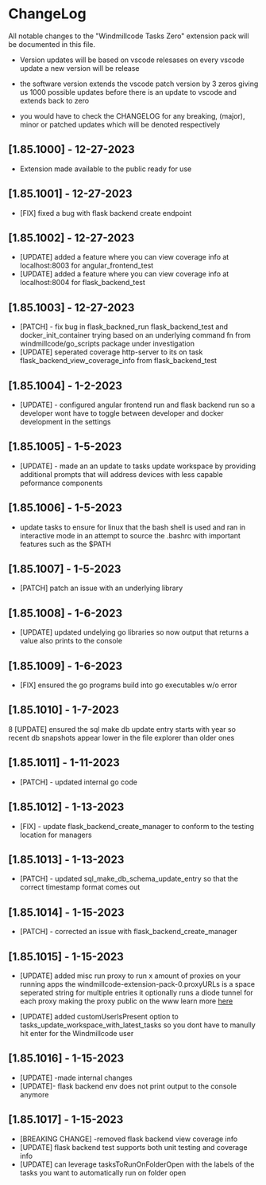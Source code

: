 # ChangeLog

All notable changes to the "Windmillcode Tasks Zero" extension pack will be documented in this file.

* Version updates will be based on vscode relesases
on every vscode update a new version will be release

* the software version extends the vscode patch version by 3 zeros giving us
1000 possible updates before there is an update to vscode and extends back to zero

* you would have to check the CHANGELOG for any breaking, (major), minor or patched updates which will be denoted respectively



## [1.85.1000] - 12-27-2023
* Extension made available to the public ready for use

## [1.85.1001] - 12-27-2023
* [FIX] fixed a bug with flask backend create endpoint


## [1.85.1002] - 12-27-2023
* [UPDATE] added a feature where you can view coverage info at localhost:8003 for angular_frontend_test
* [UPDATE] added a feature where you can view coverage info at localhost:8004 for flask_backend_test


## [1.85.1003] - 12-27-2023
* [PATCH] - fix bug in flask_backned_run flask_backend_test and docker_init_container trying
based on an underlying command fn from windmillcode/go_scripts package under investigation
* [UPDATE]  seperated coverage http-server to its on task flask_backend_view_coverage_info from flask_backend_test


## [1.85.1004] - 1-2-2023
* [UPDATE] - configured angular frontend run and flask backend run so a developer wont have to toggle between developer and docker development in the settings

## [1.85.1005] - 1-5-2023
* [UPDATE] - made an an update to tasks update workspace by providing additional prompts that will address devices with less capable peformance components

## [1.85.1006] - 1-5-2023
* update tasks to ensure for linux that the bash shell is used and ran in interactive mode in an attempt to source the .bashrc with important features such as the $PATH

## [1.85.1007] - 1-5-2023
* [PATCH] patch an issue with an underlying library

## [1.85.1008] - 1-6-2023
* [UPDATE] updated undelying go libraries so now output that returns a value also prints to the console

## [1.85.1009] - 1-6-2023
* [FIX] ensured the go programs build into go executables w/o error


## [1.85.1010] - 1-7-2023
8 [UPDATE] ensured the sql make db update entry starts with year so recent db snapshots appear lower in the file explorer than older ones

## [1.85.1011] - 1-11-2023
* [PATCH] - updated internal go code

## [1.85.1012] - 1-13-2023
* [FIX] - update flask_backend_create_manager to conform to the testing location for managers

## [1.85.1013] - 1-13-2023
* [PATCH] - updated sql_make_db_schema_update_entry so that the correct timestamp format comes out

## [1.85.1014] - 1-15-2023
* [PATCH] - corrected an issue with flask_backend_create_manager


## [1.85.1015] - 1-15-2023
* [UPDATE] added misc run proxy to run x amount of proxies on your running apps
the windmillcode-extension-pack-0.proxyURLs is a space seperated string for multiple entries
it optionally runs a diode tunnel for each proxy making the proxy public on the www learn more [here](https://support.diode.io/article/ss32engxlq-publish-your-local-webserver)

* [UPDATE] added customUserIsPresent option to
tasks_update_workspace_with_latest_tasks so you dont have to manully hit enter for the Windmillcode user

## [1.85.1016] - 1-15-2023
* [UPDATE] -made internal changes
* [UPDATE]- flask backend env does not print output to the console anymore

## [1.85.1017] - 1-15-2023
* [BREAKING CHANGE] -removed flask backend view coverage info
* [UPDATE] flask backend test supports both unit testing and coverage info
* [UPDATE] can leverage tasksToRunOnFolderOpen with the labels of the tasks you want to automatically run on folder open

